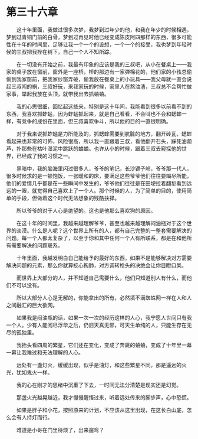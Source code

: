 # 第三十六章


　　这十年里面，我做过很多次梦，我梦到过年少的他，和我在年少的时候相遇，梦到过青铜门前的白骨，梦到过再见时他已经变成陈皮阿四那样的东西，很多可能性在十年的时间里，足够让我一个一个的设想，一个一个的接受，我也梦到年轻时候的三叔把我拴在树下，自己一个人不知所踪。

　　在一切没有开始之前，我最有印象的应该是我的三叔吧，从小在餐桌上——我家的桌子放在窗前，窗外是一座桥，桥的那边有一家弹棉花的，他们家的小孩总偷偷到我家窗前，把我家纱窗弄破，偷我放在餐桌上的小玩具——我父母就一直会说起三叔闯的祸，三叔好玩，来我家玩的时候，家里人在熬油渣，三叔总不会帮忙做家事，举起我放在头顶，就带我出去抓蛐蛐。

　　我的心思很细，回忆起这些来，特别是这十年间，我能看到很多以前看不到的东西，我喜欢抓蚱蜢，因为蚱蜢抓起来，就是自己看看，不会叫也不会和蟋蟀一样，有竞争的成份在里面，但三叔喜欢争斗，所以他的目的一直很明确。

　　对于我来说抓蚱蜢是力所能及的，抓蟋蟀需要到肮脏的地方，翻开砖瓦，蟋蟀看起来也非常的可怖，风险很高，所以我一直跟着三叔，看他翻开石头，踩死油葫芦，扑那些在枯叶湿泥中跳跃的蛐蛐。也许从小的时候，跟着三叔去窥探他的世界，已经成了我的习惯之一。

　　黑暗中，我的脑海里闪过很多人，爷爷的笔记，长沙镖子岭，爷爷那一代人，很多时候求的是一顿饱饭，一张暖和的床，要满足这些爷爷他们往往要竭尽所能，他们的爱情几乎都是在一些瞬间中发生的，爷爷他们往往是在田埂拉着翻犁看到远远的一眼，就觉得自己喜欢上了一个人。那个时候的人，为了简单的目的，使用简单的手段，但做着这个时代无法想象的残酷抉择。

　　所以爷爷的对于人心是绝望的。这也是他那么喜欢狗的原因。

　　在这十年的时间里，我越来越理解爷爷，甚至也越来越理解闷油瓶对于这个世界的淡漠。什么是人呢？这个世界上所有的人，都有自己完整的一整套需要解决的问题。每一个人都太复杂了，以至于你和其中任何一个人有所联系，都是在和他所有需要解决的问题联系。

　　十年里面，我越发明白自己能给予的最好的东西，如果不是能够解决对方需要解决问题的元素，那么你就算挖心掏肺，对方调转枪头的决绝会让你目瞪口呆。

　　而世界上大部分的人，并不知道自己需要什么，他们只知道别人有什么，而他们不可以没有。

　　所以大部分人心是无解的，你能拿出的所有，必然填不满蜘蛛网一样在人和人之间融汇的巨大欲网。

　　如果我是闷油瓶的话，如果一次一次的经历这样的人心，我宁愿人世间只有我一个人。少有人能阅尽浮华之后，仍旧天真无邪，可天生单纯的人，只能生存在无尽的孤独里。

　　我抬头看四周的繁星，它们还在变化，变成了奔跳的蛐蛐，变成了十年里一幕一幕让我难过和无法理解的人心。

　　远处有一盏灯火，缓缓出现，似乎是油灯，和这些繁星不同，那是遥远的火光，犹如鬼火一样。

　　我的心在刚才的思绪中沉重了下去，一时间无法分清楚是现实还是幻觉。

　　那盏火光越晃越近，我才慢慢醒悟过来，听着远处传来的脚步声，心中恐慌。

　　如果是胖子和小花，按照原来的计划，不应该从这里出现，在这长白山底，怎么会有人持灯而行。

　　难道是小哥在门里待烦了，出来遛弯？

